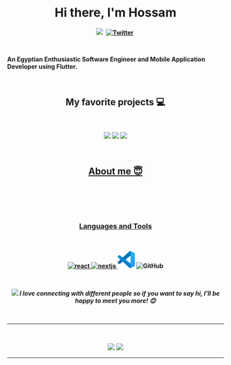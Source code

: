 <p>
  <h1 align="center"><b>Hi there, I'm Hossam </h1>
</p>
<p align="center">
<a href=""><img src="https://img.shields.io/badge/PORTFOLIO-CC6699?style=for-the-badge&logoColor=white alt="Portfolio" /></a>&nbsp;
<a href="https://twitter.com/hossammo9996"><img src="https://img.shields.io/badge/Twitter-1DA1F2?style=for-the-badge&logo=twitter&logoColor=white" alt="Twitter" /></a>&nbsp;
</p>
<br />

<p> An Egyptian Enthusiastic Software Engineer and Mobile Application Developer using Flutter.</p>
<br />

<h2 align="center">My favorite projects 💻</h2>
<br />

<p align="center">
  <img width="400" src="https://github.com/info-hossam/socially/blob/main/screenshots/splash.jpg" />
  <img width="400" src="https://github.com/info-hossam/socially/blob/main/screenshots/auth.jpg" />
  <!-- <img width="400" src="https://github.com/info-hossam/socially/blob/main/screenshots/auth.jpg" /> -->
 <a href="https://github.com/info-hossam/socially">
  <img align="" src="https://github-readme-stats.vercel.app/api/pin/?username=info-hossam&repo=socially&theme=tokyonight" />

</p>

<br />

<h2 align="center">About me 😇</h2>
<p align="center">
</p>
<br />
<p></p>

<br />
<br />
<p>
<h3 align="center"> Languages and Tools</h3>
</p>
<br />
<p align="center">
<a href="https://dart.dev/" target="_blank"> <img src="https://styles.redditmedia.com/t5_2sut9/styles/communityIcon_f1uukpexwpj11.jpg" alt="react" width="40" height="40"/> </a>
<a href="https://flutter.dev/" target="_blank"> <img src="https://cdn.iconscout.com/icon/free/png-64/flutter-3521432-2944876.png" alt="nextjs" width="40" height="40"/> </a>
<img alt="Visual Studio Code" width="40px" src="https://raw.githubusercontent.com/github/explore/80688e429a7d4ef2fca1e82350fe8e3517d3494d/topics/visual-studio-code/visual-studio-code.png" />
<img alt="GitHub" width="40px" src="https://cdn.iconscout.com/icon/free/png-64/github-159-721954.png" />
   </p>
<br />
<p align="center">
<img src="https://media.giphy.com/media/LnQjpWaON8nhr21vNW/giphy.gif" width="60"> <em><b>I love connecting with different people</b> so if you want to say <b>hi, I'll be happy to meet you more!</b> 😊</em>
</p>
<br />

---

<br />
<p align="center">
<img src="https://github-readme-stats.vercel.app/api?username=info-hossam&theme=radical&show_icons=true" width="420"/>
<img src="https://github-readme-stats.vercel.app/api/top-langs/?username=info-hossam&layout=compact&theme=radical" width="400" />
</p>

---


